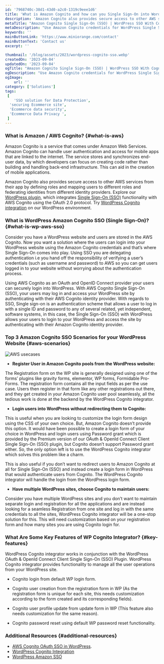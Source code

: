 ```yaml
---
id: '7968740c-38d1-43d0-a2c0-1319c9eee1d6'
title: 'What is Amazon Cognito and how can you Single Sign-On into WordPress using AWS Cognito?'
description: 'Amazon Cognito also provides secure access to other AWS services from their app by defining roles and mapping users to different roles and federating identities from different identity providers.'
metaTitle: "Amazon Cognito Single Sign-On (SSO) | WordPress SSO With Cognito"
metaDescription: "Use Amazon Cognito credentials for WordPress Single Sign-On. With the miniOrange OAuth plugin, easily implement Single Sign-On (SSO) and login into WordPress using Amazon Cognito."
keywords: ''
mainButtonLink: 'https://www.miniorange.com/contact'
mainButtonText: 'Contact us'
excerpt: ''

thumbnail: '/blog/assets/2023/wordpress-cognito-sso.webp'
createdOn: '2023-09-04'
updatedOn: '2023-09-04'
ogTitle: "Amazon Cognito Single Sign-On (SSO) | WordPress SSO With Cognito"
ogDescription: "Use Amazon Cognito credentials for WordPress Single Sign-On. With the miniOrange OAuth plugin, easily implement Single Sign-On (SSO) and login into WordPress using Amazon Cognito."
ogImage:
    url: ''
category: ['Solutions']
tags:
 [
	'SSO solution for Data Protection',
  'securing Ecommerce site',
  'Ecommerce data security',
  'Ecommerce Data Privacy ',
 ]
---
```


### What is Amazon / AWS Cognito? {#what-is-aws}

Amazon Cognito is a service that comes under Amazon Web Services. Amazon Cognito can handle user authentication and access for mobile apps that are linked to the internet. The service stores and synchronizes end-user data, by which developers can focus on creating code rather than building and handling back-end infrastructure. This can aid in the creation of mobile applications.

Amazon Cognito also provides secure access to other AWS services from their app by defining roles and mapping users to different roles and federating identities from different identity providers. Explore our [WordPress plugin](https://wordpress.org/plugins/miniorange-login-with-eve-online-google-facebook/), which integrates [Single Sign-On (SSO)](https://plugins.miniorange.com/wordpress-sso) functionality with AWS Cognito using the OAuth 2.0 protocol. Try [WordPress Cognito integration](https://plugins.miniorange.com/aws-cognito-wordpress-single-sign-on-integration) on our WordPress environment.

### What is WordPress Amazon Cognito SSO (Single Sign-On)?  {#what-is-wp-aws-sso}

Consider you have a WordPress website and users are stored in the AWS Cognito. Now you want a solution where the users can login into your WordPress website using the Amazon Cognito credentials and that’s where Single Sign-On comes into play. Using SSO you are delegating authentication i.e you hand off the responsibility of verifying a user’s credentials (such as username and password) to AWS so you can get users logged in to your website without worrying about the authentication process.

Using AWS Cognito as an OAuth and OpenID Connect provider your users can securely login into WordPress. With AWS Cognito Single Sign-On (SSO), your users may log in and access your WordPress site by authenticating with their AWS Cognito identity provider. With regards to SSO, Single sign-on is an authentication scheme that allows a user to log in with a single ID and password to any of several related, yet independent, software systems, in this case, the Single Sign-On (SSO) with WordPress allows your users to login to your WordPress and access the site by authenticating with their Amazon Cognito identity provider.

### Top 3 Amazon Cognito SSO Scenarios for your WordPress Website {#aws-scenarios}

![AWS usecases](/blog/assets/2023/wordpress-cognito-sso-usecases.webp)

- **Register User in Amazon Cognito pools from the WordPress website:**

The Registration form on the WP site is generally designed using one of the forms’ plugins like gravity forms, elementor, WP forms, Formidable Pro-Forms. The registration form contains all the input fields as per the use case. Users then register in that form like any other registrations out there, and they get created in your Amazon Cognito user pool seamlessly, all the tedious work is done at the backend by the WordPress Cognito integrator. 

- **Login users into WordPress without redirecting them to Cognito:**

This is useful when you are looking to customize the login form design using the CSS of your own choice. But, Amazon Cognito doesn’t provide this option. It would have been possible to create a login form of your choice in WordPress and login users using Password grant which is provided by the Premium version of our OAuth & OpenId Connect Client Single Sign-On (SSO) plugin, but Cognito doesn’t support Password grant either. So, the only option left is to use the WordPress Cognito integrator which solves this problem like a charm. 

This is also useful if you don’t want to redirect users to Amazon Cognito at all for Single Sign-On (SSO) and instead create a login form in WordPress that would authenticate users from Cognito. The WordPress Cognito integrator will handle the login from the WordPress login form.

- **Have multiple WordPress sites, choose Cognito to maintain users:**

Consider you have multiple WordPress sites and you don’t want to maintain separate login and registration for all the applications and are instead looking for a seamless Registration from one site and log in with the same credentials to all the sites, WordPress Cognito integrator will be a one-stop solution for this. This will need customization based on your registration form and how many sites you are using Cognito login for.


### What Are Some Key Features of WP Cognito Integrator? {#key-features}

WordPress Cognito integrator works in conjunction with the WordPress OAuth & OpenId Connect Client Single Sign-On (SSO) Plugin. WordPress Cognito integrator provides functionality to manage all the user operations from your WordPress site. 

- Cognito login from default WP login form.

- Cognito user creation from the registration form in WP (As the registration form is unique for each site, this needs customization according to the form created and its corresponding fields).

- Cognito user profile update from update form in WP (This feature also needs customization for the same reason).

- Cognito password reset using default WP password reset functionality.


### Additional Resources {#additional-resources}

- [AWS Cognito OAuth SSO in WordPress](https://plugins.miniorange.com/aws-cognito-single-sign-on-wordpress-sso-oauth-openid-connect).
- [WordPress Cognito Integration](https://plugins.miniorange.com/aws-cognito-wordpress-single-sign-on-integration)
- [WordPress Amazon SSO](https://plugins.miniorange.com/amazon-oauth-and-openid-connect-single-sign-on-sso-login)